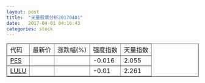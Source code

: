 ```yaml
---
layout: post
title:  "天量股票分析20170401"
date:   2017-04-01 04:16:43
categories: stock
---
```

<script type="text/javascript">
var stockList = []
stockList.push('gb_pes');
stockList.push('gb_lulu');
</script>

<table border="1">
 <tr>
  <td>代码</td>
  <td>最新价</td>
  <td>涨跌幅(%)</td>
 <td>强度指数</td>
 <td>天量指数</td>
</tr>
  <tr id="pes"><td><a href="http://stock.finance.sina.com.cn/usstock/quotes/PES.html" target="_blank">PES</a></td><td></td><td></td><td>-0.016</td><td>2.055</td></tr>
  <tr id="lulu"><td><a href="http://stock.finance.sina.com.cn/usstock/quotes/LULU.html" target="_blank">LULU</a></td><td></td><td></td><td>-0.01</td><td>2.261</td></tr>
</table>
